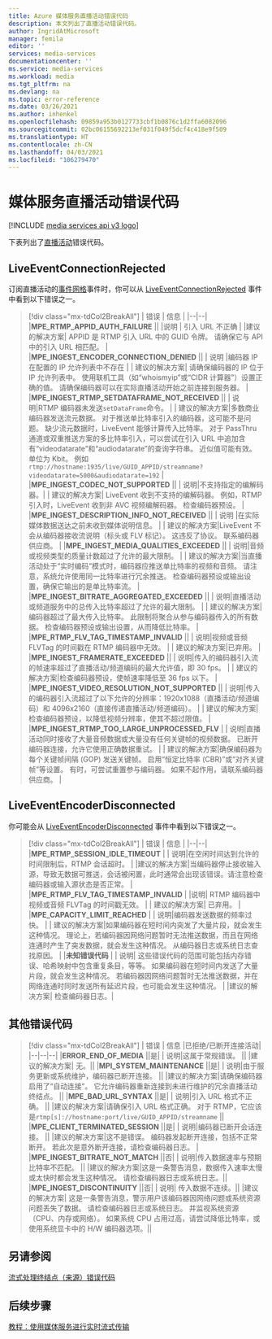 ```yaml
---
title: Azure 媒体服务直播活动错误代码
description: 本文列出了直播活动错误代码。
author: IngridAtMicrosoft
manager: femila
editor: ''
services: media-services
documentationcenter: ''
ms.service: media-services
ms.workload: media
ms.tgt_pltfrm: na
ms.devlang: na
ms.topic: error-reference
ms.date: 03/26/2021
ms.author: inhenkel
ms.openlocfilehash: 09859a953b0127733cbf1b0876c1d2ffa6082096
ms.sourcegitcommit: 02bc06155692213ef031f049f5dcf4c418e9f509
ms.translationtype: HT
ms.contentlocale: zh-CN
ms.lasthandoff: 04/03/2021
ms.locfileid: "106279470"
---
```

# <a name="media-services-live-event-error-codes"></a>媒体服务直播活动错误代码

[!INCLUDE [media services api v3 logo](./includes/v3-hr.md)]

下表列出了[直播活动](live-event-outputs-concept.md)错误代码。

## <a name="liveeventconnectionrejected"></a>LiveEventConnectionRejected

订阅直播活动的[事件网格](../../event-grid/index.yml)事件时，你可以从 [LiveEventConnectionRejected](monitoring/media-services-event-schemas.md\#liveeventconnectionrejected) 事件中看到以下错误之一。
> [!div class="mx-tdCol2BreakAll"]
>| 错误 | 信息 |
>|--|--|
>|**MPE_RTMP_APPID_AUTH_FAILURE** ||
>|说明 | 引入 URL 不正确 |
>|建议的解决方案| APPID 是 RTMP 引入 URL 中的 GUID 令牌。 请确保它与 API 中的引入 URL 相匹配。 |
>|**MPE_INGEST_ENCODER_CONNECTION_DENIED** ||
>| 说明 |编码器 IP 在配置的 IP 允许列表中不存在 |
>| 建议的解决方案| 请确保编码器的 IP 位于 IP 允许列表中。 使用联机工具（如“whoismyip”或“CIDR 计算器”）设置正确的值。  请确保编码器可以在实际直播活动开始之前连接到服务器。 |
>|**MPE_INGEST_RTMP_SETDATAFRAME_NOT_RECEIVED** ||
>| 说明|RTMP 编码器未发送`setDataFrame`命令。 |
>| 建议的解决方案|多数商业编码器发送流元数据。 对于推送单比特率引入的编码器，这可能不是问题。 缺少流元数据时，LiveEvent 能够计算传入比特率。  对于 PassThru 通道或双重推送方案的多比特率引入，可以尝试在引入 URL 中追加含有“videodatarate”和“audiodatarate”的查询字符串。 近似值可能有效。 单位为 Kbit。 例如  `rtmp://hostname:1935/live/GUID_APPID/streamname?videodatarate=5000&audiodatarate=192` |
>|**MPE_INGEST_CODEC_NOT_SUPPORTED** ||
>| 说明|不支持指定的编解码器。|
>| 建议的解决方案| LiveEvent 收到不支持的编解码器。 例如，RTMP 引入时，LiveEvent 收到非 AVC 视频编解码器。  检查编码器预设。 |
>|**MPE_INGEST_DESCRIPTION_INFO_NOT_RECEIVED** ||
>| 说明 |在实际媒体数据送达之前未收到媒体说明信息。 |
>| 建议的解决方案|LiveEvent 不会从编码器接收流说明（标头或 FLV 标记）。 这违反了协议。 联系编码器供应商。 |
>|**MPE_INGEST_MEDIA_QUALITIES_EXCEEDED** ||
>| 说明|音频或视频类型的质量计数超过了允许的最大限制。 |
>| 建议的解决方案|当直播活动处于“实时编码”模式时，编码器应推送单比特率的视频和音频。  请注意，系统允许使用同一比特率进行冗余推送。 检查编码器预设或输出设置，确保它输出的是单比特率流。 |
>|**MPE_INGEST_BITRATE_AGGREGATED_EXCEEDED** ||
>| 说明|直播活动或频道服务中的总传入比特率超过了允许的最大限制。 |
>| 建议的解决方案|编码器超过了最大传入比特率。 此限制将聚合从参与编码器传入的所有数据。 检查编码器预设或输出设置，从而降低比特率。 |
>|**MPE_RTMP_FLV_TAG_TIMESTAMP_INVALID** ||
>| 说明|视频或音频 FLVTag 的时间戳在 RTMP 编码器中无效。 |
>| 建议的解决方案|已弃用。 |
>|**MPE_INGEST_FRAMERATE_EXCEEDED** ||
>| 说明|传入的编码器引入流的帧速率超过了直播活动/频道编码的最大允许值，即 30 fps。 |
>| 建议的解决方案|检查编码器预设，使帧速率降低至 36 fps 以下。 |
>|**MPE_INGEST_VIDEO_RESOLUTION_NOT_SUPPORTED** ||
>| 说明|传入的编码器引入流超过了以下允许的分辨率：1920x1088（直播活动/频道编码）和 4096x2160（直接传递直播活动/频道编码）。 |
>| 建议的解决方案|检查编码器预设，以降低视频分辨率，使其不超过限值。 |
>|**MPE_INGEST_RTMP_TOO_LARGE_UNPROCESSED_FLV** |
>| 说明|直播活动同时接收了大量音频数据或大量没有任何关键帧的视频数据。 已断开编码器连接，允许它使用正确数据重试。 |
>| 建议的解决方案|确保编码器为每个关键帧间隔 (GOP) 发送关键帧。  启用“恒定比特率 (CBR)”或“对齐关键帧”等设置。 有时，可尝试重置参与编码器。 如果不起作用，请联系编码器供应商。 |

## <a name="liveeventencoderdisconnected"></a>LiveEventEncoderDisconnected

你可能会从 [LiveEventEncoderDisconnected](monitoring/media-services-event-schemas.md\#liveeventencoderdisconnected) 事件中看到以下错误之一。

> [!div class="mx-tdCol2BreakAll"]
>| 错误 | 信息 |
>|--|--|
>|**MPE_RTMP_SESSION_IDLE_TIMEOUT** |
>| 说明|在空闲时间达到允许的时间限制后，RTMP 会话超时。 |
>|建议的解决方案|当编码器停止接收输入源，导致无数据可推送，会话被闲置，此时通常会出现该错误。请注意检查编码器或输入源状态是否正常。 |
>|**MPE_RTMP_FLV_TAG_TIMESTAMP_INVALID** |
>|说明| RTMP 编码器中视频或音频 FLVTag 的时间戳无效。 |
>| 建议的解决方案| 已弃用。 |
>|**MPE_CAPACITY_LIMIT_REACHED** |
>| 说明|编码器发送数据的频率过快。 |
>| 建议的解决方案|如果编码器在短时间内突发了大量片段，就会发生这种情况。  理论上，若编码器因网络问题暂时无法推送数据，而且在网络连通时产生了突发数据，就会发生这种情况。 从编码器日志或系统日志查找原因。 |
>|**未知错误代码** |
>| 说明| 这些错误代码的范围可能包括内存错误、哈希映射中包含重复条目，等等。 如果编码器在短时间内发送了大量片段，就会发生这种情况。  若编码器因网络问题暂时无法推送数据，并在网络连通时同时发送所有延迟片段，也可能会发生这种情况。 |
>|建议的解决方案| 检查编码器日志。|

## <a name="other-error-codes"></a>其他错误代码

> [!div class="mx-tdCol2BreakAll"]
>| 错误 | 信息 |已拒绝/已断开连接活动|
>|--|--|--|
>|**ERROR_END_OF_MEDIA** ||是|
>| 说明|这属于常规错误。 ||
>|建议的解决方案| 无。||
>|**MPI_SYSTEM_MAINTENANCE** ||是|
>| 说明|由于服务更新或系统维护，编码器已断开连接。 ||
>|建议的解决方案|请确保编码器启用了“自动连接”。 它允许编码器重新连接到未进行维护的冗余直播活动终结点。 ||
>|**MPE_BAD_URL_SYNTAX** ||是|
>| 说明|引入 URL 格式不正确。 ||
>|建议的解决方案|请确保引入 URL 格式正确。 对于 RTMP，它应该是`rtmp[s]://hostname:port/live/GUID_APPID/streamname` ||
>|**MPE_CLIENT_TERMINATED_SESSION** ||是|
>| 说明|编码器已断开会话连接。  ||
>|建议的解决方案|这不是错误。 编码器发起断开连接，包括不正常断开。 若此次是意外断开连接，请检查编码器日志。 |
>|**MPE_INGEST_BITRATE_NOT_MATCH** ||否|
>| 说明|传入数据速率与预期比特率不匹配。 ||
>|建议的解决方案|这是一条警告消息，数据传入速率太慢或太快时都会发生这种情况。 请检查编码器日志或系统日志。||
>|**MPE_INGEST_DISCONTINUITY** ||否|
>| 说明| 传入数据不连续。||
>|建议的解决方案| 这是一条警告消息，警示用户该编码器因网络问题或系统资源问题丢失了数据。 请检查编码器日志或系统日志。 并监视系统资源（CPU、内存或网络）。 如果系统 CPU 占用过高，请尝试降低比特率，或使用系统显卡中的 H/W 编码器选项。||

## <a name="see-also"></a>另请参阅

[流式处理终结点（来源）错误代码](stream-streaming-endpoint-error-codes-reference.md)

## <a name="next-steps"></a>后续步骤

[教程：使用媒体服务进行实时流式传输](stream-live-tutorial-with-api.md)
